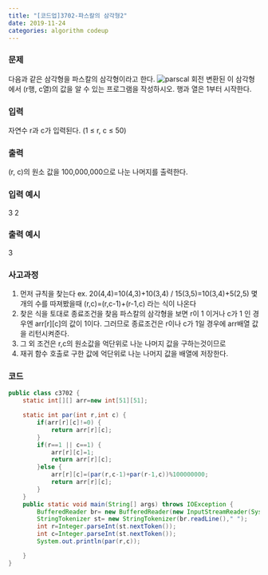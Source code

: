 ```yaml
---
title: "[코드업]3702-파스칼의 삼각형2"
date: 2019-11-24
categories: algorithm codeup
---
```

### 문제
다음과 같은 삼각형을 파스칼의 삼각형이라고 한다.
![parscal](../assets/img/parscal.jpg)
회전 변환된 이 삼각형에서 (r행, c열)의 값을 알 수 있는 프로그램을 작성하시오. 행과 열은 1부터 시작한다.

### 입력
자연수 r과 c가 입력된다. (1 ≤ r, c ≤ 50)

### 출력
(r, c)의 원소 값을 100,000,000으로 나눈 나머지를 출력한다.

### 입력 예시
3 2

### 출력 예시
3

### 사고과정
1. 먼저 규칙을 찾는다
	 ex. 20(4,4)=10(4,3)+10(3,4) / 15(3,5)=10(3,4)+5(2,5)
	 몇개의 수를 따져봤을때 (r,c)=(r,c-1)+(r-1,c) 라는 식이 나온다
2. 찾은 식을 토대로 종료조건을 찾음
	 파스칼의 삼각형을 보면 r이 1 이거나 c가 1 인 경우엔 arr[r][c]의 값이 1이다. 그러므로 종료조건은 r이나 c가 1일 경우에 arr배열 값을 리턴시켜준다.
3. 그 외 조건은 r,c의 원소값을 억단위로 나눈 나머지 값을 구하는것이므로
4. 재귀 함수 호출로 구한 값에 억단위로 나눈 나머지 값을 배열에 저장한다.

### 코드
```java
public class c3702 {
	static int[][] arr=new int[51][51];

	static int par(int r,int c) {
		if(arr[r][c]!=0) {
			return arr[r][c];
		}
		if(r==1 || c==1) {
			arr[r][c]=1;
			return arr[r][c];
		}else {
			arr[r][c]=(par(r,c-1)+par(r-1,c))%100000000;
			return arr[r][c];
		}
	}
	public static void main(String[] args) throws IOException {
		BufferedReader br= new BufferedReader(new InputStreamReader(System.in));
		StringTokenizer st= new StringTokenizer(br.readLine()," ");
		int r=Integer.parseInt(st.nextToken());
		int c=Integer.parseInt(st.nextToken());
		System.out.println(par(r,c));

	}
}
```
